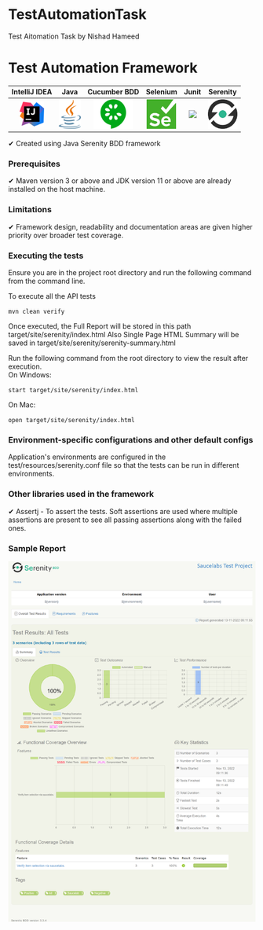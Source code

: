 # TestAutomationTask
Test Aitomation Task by Nishad Hameed

# Test Automation Framework

|**IntelliJ IDEA**|**Java**|**Cucumber BDD**|**Selenium**|**Junit**|**Serenity**|
| :----: | :----: | :----: | :----: | :----: |  :----: | 
|[<img width="50" height="50" src="https://github.com/NishadHameed1982/TestAutomationTask/blob/master/logos/IntelliJ.png">](https://www.jetbrains.com/idea/)|[<img height="60" src="https://github.com/NishadHameed1982/TestAutomationTask/blob/master/logos/Java.png">](https://www.oracle.com/java/technologies/java-se-glance.html)|[<img height="60" src="https://github.com/NishadHameed1982/TestAutomationTask/blob/master/logos/Cucumber.png">](https://cucumber.io/tools/cucumber-open/)|[<img height="60" src="https://github.com/NishadHameed1982/TestAutomationTask/blob/master/logos/SeleniumWebdriver.png">](https://www.selenium.dev/)|[<img height="45" src="https://github.com/NishadHameed1982/CanadaCargoesCommunityVBS/blob/main/Logos/Junit5.png">](https://junit.org/junit5/docs/current/user-guide/)|[<img height="60" src="https://github.com/NishadHameed1982/TestAutomationTask/blob/master/logos/SerenityBDD.png">](https://github.com/serenity-bdd)|

✔ Created using Java Serenity BDD framework<br/>

### Prerequisites
✔ Maven version 3 or above and JDK version 11 or above are already installed on the host machine.<br/>

### Limitations
✔ Framework design, readability and documentation areas are given higher priority over broader test coverage.<br/>

### Executing the tests
Ensure you are in the project root directory and run the following command from the command line.<br/>

To execute all the API tests
```
mvn clean verify
```
Once executed, the Full Report will be stored in this path target/site/serenity/index.html
Also Single Page HTML Summary will be saved in target/site/serenity/serenity-summary.html

Run the following command from the root directory to view the result after execution. <br/>
On Windows:<br/>
```
start target/site/serenity/index.html
```

On Mac:<br/>
```
open target/site/serenity/index.html
```
### Environment-specific configurations and other default configs
Application's environments are configured in the test/resources/serenity.conf file so that the tests can be run in different environments.

### Other libraries used in the framework
✔ Assertj - To assert the tests. Soft assertions are used where multiple assertions are present to see all passing assertions along with the failed ones.<br/>

### Sample Report
<img src="https://github.com/NishadHameed1982/TestAutomationTask/blob/master/logos/Sample%20Report.png">

